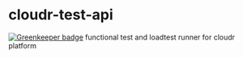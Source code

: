 # cloudr-test-api

[![Greenkeeper badge](https://badges.greenkeeper.io/darrenbritton/cloudr-test-api.svg)](https://greenkeeper.io/)
functional test and loadtest runner for cloudr platform
